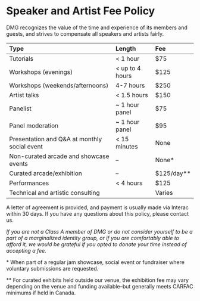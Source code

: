 # Speaker and Artist Fee Policy

DMG recognizes the value of the time and experience of its members and guests, and strives to compensate all speakers and artists fairly.

| Type | Length | Fee |
| :--- | :--- | :--- |
| Tutorials | &lt; 1 hour | $75 |
| Workshops (evenings) | &lt; up to 4 hours | $125 |
| Workshops (weekends/afternoons) | 4-7 hours | $250 |
| Artist talks | &lt; 1.5 hours | $150 |
| Panelist | ~ 1 hour panel | $75 |
| Panel moderation | ~ 1 hour panel | $95 |
| Presentation and Q&A at monthly social event | &lt; 15 minutes | None |
| Non-curated arcade and showcase events | – | None\* |
| Curated arcade/exhibition | – | $125/day\*\* |
| Performances | &lt; 4 hours | $125 |
| Technical and artistic consulting |  | Varies |

A letter of agreement is provided, and payment is usually made via Interac within 30 days. If you have any questions about this policy, please contact us.

_If you are not a Class A member of DMG or do not consider yourself to be a part of a marginalized identity group, or if you are comfortably able to afford it, we would be grateful if you opted to donate your time instead of accepting a fee._

\* When part of a regular jam showcase, social event or fundraiser where voluntary submissions are requested.

\*\* For curated exhibits held outside our venue, the exhibition fee may vary depending on the venue and funding available–but generally meets CARFAC minimums if held in Canada.

